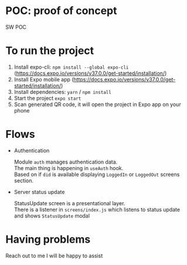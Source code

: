 # POC: proof of concept
SW POC

# To run the project
1. Install expo-cli: `npm install --global expo-cli` (https://docs.expo.io/versions/v37.0.0/get-started/installation/)
2. Install Expo mobile app (https://docs.expo.io/versions/v37.0.0/get-started/installation/)
3. Install dependencies: `yarn` / `npm install`
4. Start the project `expo start`
5. Scan generated QR code, it will open the project in Expo app on your phone

# Flows
* Authentication
  
  Module `auth` manages authentication data.  
  The main thing is happening in `useAuth` hook.  
  Based on if `did` is available displaying `LoggedIn` or `LoggedOut` screens section. 
  
* Server status update
  
  StatusUpdate screen is a presentational layer.  
  There is a listener in `screens/index.js` which listens to status update and shows `StatusUpdate` modal
  

# Having problems
Reach out to me I will be happy to assist

